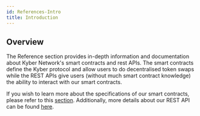 ```yaml
---
id: References-Intro
title: Introduction
---
```

## Overview

The Reference section provides in-depth information and documentation about Kyber Network's smart contracts and rest APIs. The smart contracts define the Kyber protocol and allow users to do decentralised token swaps while the REST APIs give users (without much smart contract knowledge) the ability to interact with our smart contracts.



If you wish to learn more about the specifications of our smart contracts, please refer to this [section](references-smartcontractoverview.md). Additionally, more details about our REST API can be found [here](references-restoverview.md).
